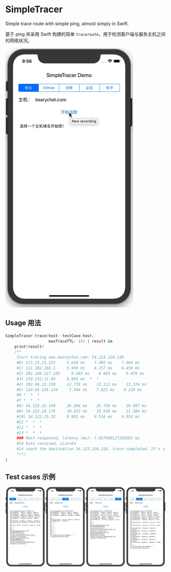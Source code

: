 # SimpleTracer

Simple trace route with simple ping, almost simply in Swift.

基于 ping 并采用 Swift 构建的简单 `traceroute`，用于检测客户端与服务主机之间的网络状况。

![Demo](./assets/demo.gif)

## Usage 用法

```swift
SimpleTracer.trace(host: testCase.host, 
                   maxTraceTTL: 15) { result in
    print(result)
    /**
     Start tracing www.bearychat.com: 54.223.220.218
     #0) 172.25.23.253     5.610 ms    7.405 ms    7.604 ms
     #1) 111.202.166.1     5.999 ms    6.257 ms    6.459 ms
     #2) 202.106.227.105     8.585 ms    8.883 ms    9.079 ms
     #3) 219.232.11.65     6.965 ms  *  *
     #4) 202.96.13.230     12.778 ms    13.112 ms    13.334 ms
     #5) 124.65.226.134     7.564 ms    7.923 ms    8.219 ms
     #6 *  *  *
     #7 *  *  *
     #8) 54.222.25.140     26.394 ms    26.759 ms    26.997 ms
     #9) 54.222.24.176     10.353 ms    10.939 ms    11.384 ms
     #10) 54.222.25.33     8.901 ms    9.516 ms    9.934 ms
     #11 *  *  *
     #12 *  *  *
     #13 *  *  *
     ### Host responsed, latency (ms): 7.927060127258301 ms
     #14 Data received, size=64
     #14 reach the destination 54.223.220.218, trace completed. It's simple! Right?
     ***/
}
```

## Test cases 示例

![](./assets/more_cases.jpg)








